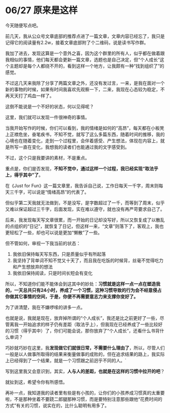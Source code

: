 # 06/27 原来是这样

今天随便写点吧。

前几天，我从公众号文章底部的推荐点进了一篇文章，文章内容已经忘了，我只是记得它的阅读量有2.2w，接着文章底部附了个二维码，说是读书写作群。

我加了进去，发现这算是一个意外之喜，因为这个群里的所有人，似乎都在做着跟我相似的事情，他们每天都会更新一篇文章，选题也是自己决定，但“个人成长”这个主题却是每个人都绕不开的，看到这样一个地方，让我颇有一种“找到组织了”的感觉。

不过这几天来我除了分享了两篇文章之外，还没有发过言，一来，是我在面对一个新的事物的时候，如果有时间我喜欢先观察一下，二来，我现在心态较为稳定，不再天天打了鸡血一样了。

这倒不能说是一个不好的状态，何以见得呢？

这里，我们就可以发现一件很神奇的事情。

当我开始写作的时候，你们可以看到，我的情绪是如何的“高昂”，每天都在小板凳上正襟危坐，奋笔疾书，不知不觉，就写了这么多篇东西，随着时间的推移，我的心境也在随着变化，走到一个过程里，会伴着感受、产生想法，体现在内容上，就是所写一直在变化，我想我的读者们也能通过我的文字感受到。

不过，这个只是我要讲的素材，不是重点。

重点是，你们是否发现，**不知不觉中，通过这样一个过程，我已经实现“取法乎上，得乎其中”了**。

在《Just for Fun》这一篇文章里，我告诉自己说，工作日每天一千字，周末则每天三千字，可以说是“情绪高昂”的代表了。

但似乎第二天我就无法做到，不是没写，是字数超过了一千，而等到了周末，似乎又难以保证超过三千字，后面发现，实在难以遵守，就也没有再严苛要求自己了。

后来，我发现每天写文章很累，而一开始的日记却没写好，所以又恢复成了以散乱的点组织的“日记”，就恢复了日记，但这样一来，“文章”则落下了，客观上，我也更轻松了一些，却也可以说是更加“懒散”了一些。

但不管如何，审视一下我当前的状态：

1. 我依旧保持每天写东西，只是质量似乎有所起落
2. 我坚持了背单词不知不觉又十天了，而且我在吃饭的时候背，丝毫不觉得吃力和产生想放弃的想法
3. 我依旧保持阅读，只是时间长短会有变化

所以，不知道你们能不能体会到这其中的妙处：**习惯就是这样一点一点在塑造我的，一天总共只有24小时，养成了一个习惯，这种习惯导致的行为会不经意侵占你做其它事情的空间，于是，你便不再需要意志力来支撑你变好了。**

为了讲清楚，我在不嫌啰嗦的讲多一点。

也就是说，我就是现在，放弃掉所谓的“个人成长”，我还是比之前更好了一些，尽管离我一开始追求的样子仍有差距（取法乎上），但我现在已经养成了一些比较好的习惯（得乎其中）了，你们可能会说，那你放弃了“个人成长”，还看什么书背什么单词？

巧妙就巧妙在这里，我**发现做它们就很日常，不需要什么理由了**，所以，尽管人们一般是以人做事所取得的结果来衡量做事的成败的，但在追求结果的路上，我实际上已经得到了一个结果，就是一个习惯跟之前迥乎不同的人。`

写到这里我又会意识到，其实，**人与人的差距，也就是在这样的习惯中拉开的吧**？

就扯到这，希望令你有所感悟。

再补一点，我知道我的读者里有些是有小孩的，让你们的小孩养成习惯真的太重要啦，不是那种坐着不要跷二郎腿那种习惯，而是要特别注意那些跟他“花费时间的方式”有关的习惯，说实在的，比什么聪明有用多了。